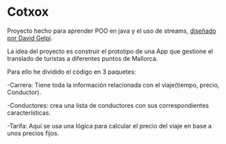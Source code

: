 # Cotxox

Proyecto hecho para aprender POO en java y el uso de streams, [diseñado por David Gelpi](https://github.com/dfleta/cotxox).

La idea del proyecto es construir el prototipo de una App que gestione el translado de turistas a diferentes puntos de Mallorca.

Para ello he dividido el código en 3 paquetes:

-Carrera: Tiene toda la información relacionada con el viaje(tiempo, precio, Conductor). 

-Conductores: crea una lista de conductores con sus correspondientes características. 

-Tarifa: Aquí se usa una lógica para calcular el precio del viaje en base a unos precios fijos.

